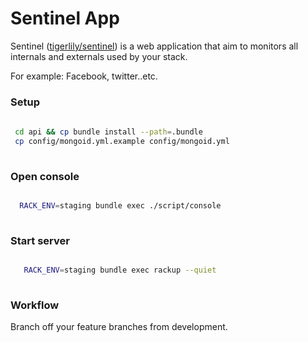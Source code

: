 # Sentinel App

Sentinel
([tigerlily/sentinel](https://github.com/tigerlily/sentinel)) is a web application 
that aim to monitors all internals and externals used by your stack.

For example: Facebook, twitter..etc.


### Setup

 ```bash
  
  cd api && cp bundle install --path=.bundle
  cp config/mongoid.yml.example config/mongoid.yml
  
 ```
 
### Open console

  ```bash
  
    RACK_ENV=staging bundle exec ./script/console
    
  ```
### Start server

```bash

   RACK_ENV=staging bundle exec rackup --quiet
   
```

### Workflow

Branch off your feature branches from development.
 
